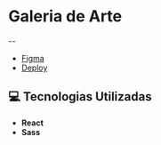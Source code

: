 # Galeria de Arte
--

- [Figma](https://www.figma.com/design/8eDMO7xt6Y60DUPHkVFURs/Projetos?node-id=1-2&t=xyqo6l2zZ5PF0WzY-1)
- [Deploy]()

## 💻 Tecnologias Utilizadas

* **React**
* **Sass**